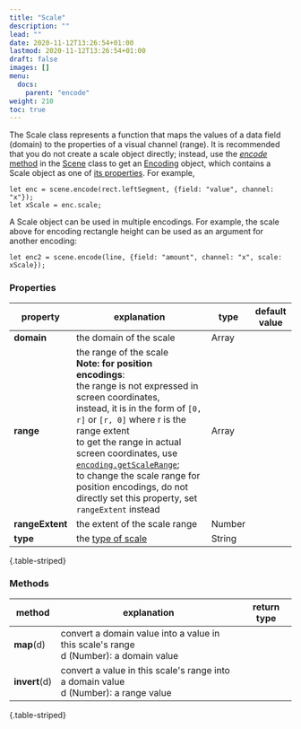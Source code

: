 ```yaml
---
title: "Scale"
description: ""
lead: ""
date: 2020-11-12T13:26:54+01:00
lastmod: 2020-11-12T13:26:54+01:00
draft: false
images: []
menu:
  docs:
    parent: "encode"
weight: 210
toc: true
---
```


The Scale class represents a function that maps the values of a data field (domain) to the properties of a visual channel (range). It is recommended that you do not create a scale object directly; instead, use the [_encode_ method](../../group/scene/#methods-encode) in the [Scene](../../group/scene/) class to get an [Encoding](../../encode/encoding/) object, which contains a Scale object as one of [its properties](../../encode/encoding/#properties). For example,

    let enc = scene.encode(rect.leftSegment, {field: "value", channel: "x"});
    let xScale = enc.scale;

A Scale object can be used in multiple encodings. For example, the scale above for encoding rectangle height can be used as an argument for another encoding:
    
    let enc2 = scene.encode(line, {field: "amount", channel: "x", scale: xScale});

### Properties
| property |  explanation   | type | default value |
| --- | --- | --- | --- | 
|**domain** | the domain of the scale | Array | |
|**range** | the range of the scale<br>**Note: for position encodings**:<br>the range is not expressed in screen coordinates,<br>instead, it is in the form of `[0, r]` or `[r, 0]` where r is the range extent<br>to get the range in actual screen coordinates, use [`encoding.getScaleRange`](../../encode/encoding/#methods);<br>to change the scale range for position encodings, do not directly set this property, set `rangeExtent` instead<br> | Array | |
|**rangeExtent** | the extent of the scale range | Number | |
|**type**| the [type of scale](../../global/constants/#scale-type) | String | |
{.table-striped}

### Methods
| method |  explanation   | return type |
| --- | --- | --- |
| **map**(d) | convert a domain value into a value in this scale's range<br>d (Number): a domain value |  |
| **invert**(d) | convert a value in this scale's range into a domain value<br>d (Number): a range value |  |
{.table-striped}